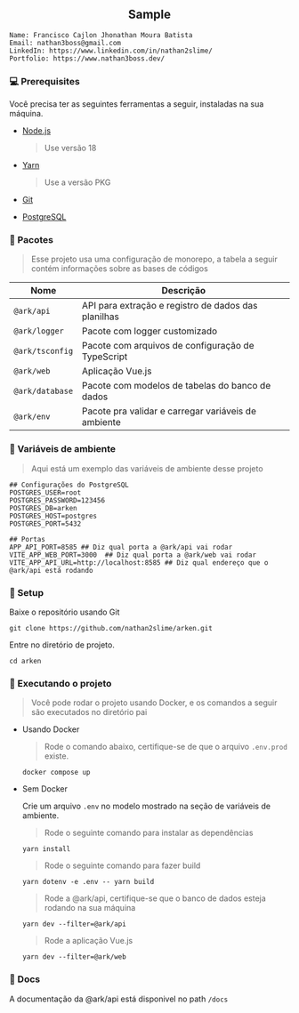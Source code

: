 <div align="center">
  <h2>Sample</h2>
</div>

```
Name: Francisco Cajlon Jhonathan Moura Batista
Email: nathan3boss@gmail.com
LinkedIn: https://www.linkedin.com/in/nathan2slime/
Portfolio: https://www.nathan3boss.dev/
```

### 💻 Prerequisites

Você precisa ter as seguintes ferramentas a seguir, instaladas na sua máquina.

- [Node.js](https://nodejs.org/)

  > Use versão 18

- [Yarn](https://yarnpkg.com/)
  > Use a versão PKG
- [Git](https://git-scm.com/)
- [PostgreSQL](https://www.postgresql.org/)

### 💾 Pacotes

> Esse projeto usa uma configuração de monorepo, a tabela a seguir contém informações sobre as bases de códigos

| Nome            | Descrição                                           |
| --------------- | --------------------------------------------------- |
| `@ark/api`      | API para extração e registro de dados das planilhas |
| `@ark/logger`   | Pacote com logger customizado                       |
| `@ark/tsconfig` | Pacote com arquivos de configuração de TypeScript   |
| `@ark/web`      | Aplicação Vue.js                                    |
| `@ark/database` | Pacote com modelos de tabelas do banco de dados     |
| `@ark/env`      | Pacote pra validar e carregar variáveis de ambiente |

### 👾 Variáveis de ambiente

> Aqui está um exemplo das variáveis de ambiente desse projeto

```
## Configurações do PostgreSQL
POSTGRES_USER=root
POSTGRES_PASSWORD=123456
POSTGRES_DB=arken
POSTGRES_HOST=postgres
POSTGRES_PORT=5432

## Portas
APP_API_PORT=8585 ## Diz qual porta a @ark/api vai rodar
VITE_APP_WEB_PORT=3000  ## Diz qual porta a @ark/web vai rodar
VITE_APP_API_URL=http://localhost:8585 ## Diz qual endereço que o @ark/api está rodando
```

### 🧁 Setup

Baixe o repositório usando Git

```
git clone https://github.com/nathan2slime/arken.git
```

Entre no diretório de projeto.

```
cd arken
```

### 🚀 Executando o projeto
> Você pode rodar o projeto usando Docker, e os comandos a seguir são executados no diretório pai

- Usando Docker

  > Rode o comando abaixo, certifique-se de que o arquivo `.env.prod` existe.

  ```
  docker compose up
  ```

- Sem Docker

  Crie um arquivo `.env` no modelo mostrado na seção de variáveis de ambiente.

  > Rode o seguinte comando para instalar as dependências

  ```
  yarn install
  ```

  > Rode o seguinte comando para fazer build

  ```
  yarn dotenv -e .env -- yarn build
  ```

  > Rode a @ark/api, certifique-se que o banco de dados esteja rodando na sua máquina

  ```
  yarn dev --filter=@ark/api
  ```

  > Rode a aplicação Vue.js

  ```
  yarn dev --filter=@ark/web
  ```

### 🔖 Docs

A documentação da @ark/api está disponivel no path `/docs`
